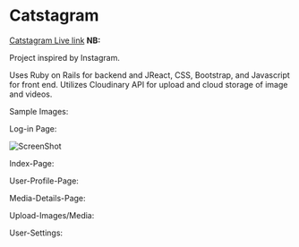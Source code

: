 # Catstagram

[Catstagram Live link][heroku] **NB:** <tbd>

[heroku]: http://www.catstagram.xyz

Project inspired by Instagram. 

Uses Ruby on Rails for backend and JReact, CSS, Bootstrap, and Javascript for front end. 
Utilizes Cloudinary API for upload and cloud storage of image and videos.

Sample Images:

Log-in Page:

![ScreenShot](http://res.cloudinary.com/catstagram/image/upload/c_scale,w_606/v1462234197/Sign-in_ykw4lm.png)


Index-Page:

User-Profile-Page:

Media-Details-Page:

Upload-Images/Media:

User-Settings:

